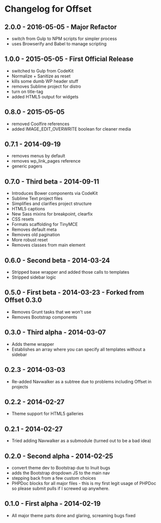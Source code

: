 # Changelog for Offset

## 2.0.0 - 2016-05-05 - Major Refactor
- switch from Gulp to NPM scripts for simpler process
- uses Browserify and Babel to manage scripting

## 1.0.0 - 2015-05-05 - First Official Release
- switched to Gulp from CodeKit
- Normalize + Sanitize as reset
- kills some dumb WP header stuff
- removes Sublime project for distro
- turn on title-tag
- added HTML5 output for widgets

## 0.8.0 - 2015-05-05
- removed Coolfire references
- added IMAGE_EDIT_OVERWRITE boolean for cleaner media

## 0.7.1 - 2014-09-19
- removes menus by default
- removes wp_link_pages reference
- generic pagers

## 0.7.0 - Third beta - 2014-09-11
- Introduces Bower components via CodeKit
- Sublime Text project files
- Simplifies and clarifies project structure
- HTML5 captions
- New Sass mixins for breakpoint, clearfix
- CSS resets
- Formats scaffolding for TinyMCE
- Removes default meta
- Removes old pagination
- More robust reset
- Removes classes from main element

## 0.6.0 - Second beta - 2014-03-24
- Stripped base wrapper and added those calls to templates
- Stripped sidebar logic

## 0.5.0 - First beta - 2014-03-23 - Forked from Offset 0.3.0
- Removes Grunt tasks that we won't use
- Removes Bootstrap components

## 0.3.0 - Third alpha - 2014-03-07
- Adds theme wrapper
- Establishes an array where you can specify all templates without a sidebar

## 0.2.3 - 2014-03-03
- Re-added Navwalker as a subtree due to problems including Offset in projects

## 0.2.2 - 2014-02-27
- Theme support for HTML5 galleries

## 0.2.1 - 2014-02-27
- Tried adding Navwalker as a submodule (turned out to be a bad idea)

## 0.2.0 - Second alpha - 2014-02-25
- convert theme dev to Bootstrap due to Inuit bugs
- adds the Bootstrap dropdown JS to the main nav
- stepping back from a few custom choices
- PHPDoc blocks for all major files - this is my first legit usage of PHPDoc so please submit pulls if I screwed up anywhere.

## 0.1.0 - First alpha - 2014-02-19
- All major theme parts done and glaring, screaming bugs fixed
